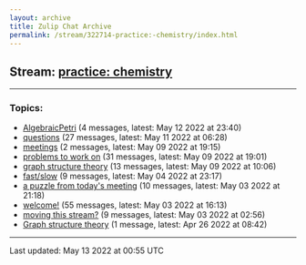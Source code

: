 ```yaml
---
layout: archive
title: Zulip Chat Archive
permalink: /stream/322714-practice:-chemistry/index.html
---
```


## Stream: [practice: chemistry](https://mattecapu.github.io/ct-zulip-archive/stream/322714-practice:-chemistry/index.html)
---

### Topics:

* [AlgebraicPetri](topic/topic_AlgebraicPetri.html) (4 messages, latest: May 12 2022 at 23:40)
* [questions](topic/topic_questions.html) (27 messages, latest: May 11 2022 at 06:28)
* [meetings](topic/topic_meetings.html) (2 messages, latest: May 09 2022 at 19:15)
* [problems to work on](topic/topic_problems.20to.20work.20on.html) (31 messages, latest: May 09 2022 at 19:01)
* [graph structure theory](topic/topic_graph.20structure.20theory.html) (13 messages, latest: May 09 2022 at 10:06)
* [fast/slow](topic/topic_fast.2Fslow.html) (9 messages, latest: May 04 2022 at 23:17)
* [a puzzle from today's meeting](topic/topic_a.20puzzle.20from.20today's.20meeting.html) (10 messages, latest: May 03 2022 at 21:18)
* [welcome!](topic/topic_welcome!.html) (55 messages, latest: May 03 2022 at 16:13)
* [moving this stream?](topic/topic_moving.20this.20stream.3F.html) (9 messages, latest: May 03 2022 at 02:56)
* [Graph structure theory](topic/topic_Graph.20structure.20theory.html) (1 message, latest: Apr 26 2022 at 08:42)

<hr><p>Last updated: May 13 2022 at 00:55 UTC</p>